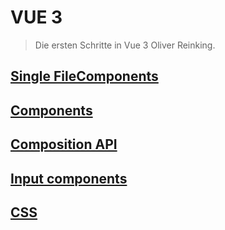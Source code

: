 # VUE 3
> Die ersten Schritte in Vue 3 Oliver Reinking.

## [Single FileComponents](singlefilecomponent.md)

## [Components](components.md)

## [Composition API](composition_api.md)

## [Input components](input_components.md)

## [CSS](css.md)
